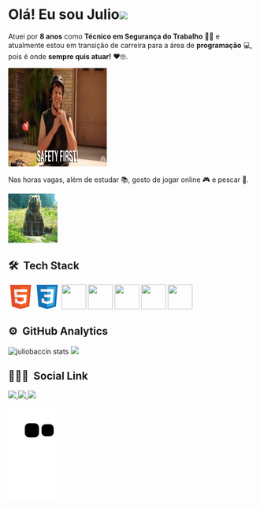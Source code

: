 # Olá! Eu sou Julio<img width="50px" src="https://raw.githubusercontent.com/kaueMarques/kaueMarques/master/hi.gif">

 Atuei por <strong>8 anos</strong> como <strong>Técnico em Segurança do Trabalho</strong> 👷🏽 e atualmente estou em transição de carreira para a área de <strong>programação</strong> 💻, pois é onde <strong>sempre quis atuar!</strong> ❤️🤓.
 
 <img height="200px" width="200px" src="https://github.com/juliobaccin/juliobaccin/blob/main/safety-first-jake-peralta.gif">

 Nas horas vagas, além de estudar 📚, gosto de jogar online 🎮 e pescar 🎣.
 
 <img height="100px" width="100px" src="https://github.com/juliobaccin/juliobaccin/blob/main/urso-acenando.gif">
 

## 🛠 &nbsp;Tech Stack
<p>
    <img width="50em" height="50em" src="https://raw.githubusercontent.com/devicons/devicon/master/icons/html5/html5-original.svg">
    <img width="50em" height="50em" src="https://raw.githubusercontent.com/devicons/devicon/master/icons/css3/css3-original.svg">
    <img width="50em" height="50em" src="https://cdn.jsdelivr.net/gh/devicons/devicon/icons/javascript/javascript-original.svg"/>
    <img width="50em" height="50em" src="https://cdn.jsdelivr.net/gh/devicons/devicon/icons/react/react-original.svg"/>    
    <img width="50em" height="50em" src="https://cdn.jsdelivr.net/gh/devicons/devicon/icons/nodejs/nodejs-original-wordmark.svg"/>
    <img width="50em" height="50em" src="https://cdn.jsdelivr.net/gh/devicons/devicon/icons/git/git-original.svg"/>
   <img width="50em" height="50em" src="https://cdn.jsdelivr.net/gh/devicons/devicon/icons/github/github-original.svg"/>        
</p>

## ⚙️ &nbsp;GitHub Analytics
<p>
<img height="180px" src="https://github-readme-stats.vercel.app/api?username=juliobaccin&show_icons=true&theme=vision-friendly-dark" alt="juliobaccin stats"/>
 <img height="180px" src="https://github-readme-stats.vercel.app/api/top-langs/?username=juliobaccin&layout=compact&theme=vision-friendly-dark">
</p>
 
 ## 👨🏽‍🦲 &nbsp;Social Link
 <p>                                                                                                            
<a href="https://www.linkedin.com/in/julio-cesar-baccin-1880a3a5/" target="_blank"><img src=https://img.shields.io/badge/LinkedIn-0077B5?style=for-the-badge&logo=linkedin&logoColor=white target="_blank">
 <a href="https://api.WhatsApp.com/send?phone=5542991271991" target="_blank"><img src=https://img.shields.io/badge/WhatsApp-25D366?style=for-the-badge&logo=whatsapp&logoColor=white target="_blank">
 <a href="mailto:baccinjulio@gamil.com" target="_blank"><img src=https://img.shields.io/badge/Gmail-D14836?style=for-the-badge&logo=gmail&logoColor=white target="_blank">
 </p>
  
 <img src="https://github.com/rafaballerini/rafaballerini/blob/output/github-contribution-grid-snake.svg">
